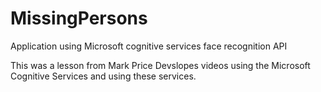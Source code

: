# MissingPersons
Application using Microsoft cognitive services face recognition API

This was a lesson from Mark Price Devslopes videos using the Microsoft Cognitive Services and using these services.
